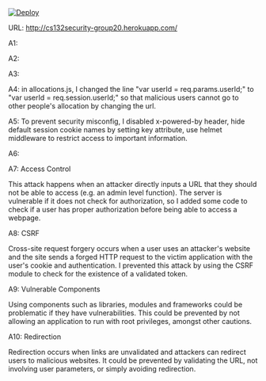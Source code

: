 <a href="https://heroku.com/deploy">
  <img src="https://www.herokucdn.com/deploy/button.svg" alt="Deploy">
</a>

URL: http://cs132security-group20.herokuapp.com/

A1:




A2:




A3:




A4: in allocations.js, I changed the line "var userId = req.params.userId;" to "var userId = req.session.userId;" so that malicious users cannot go to other people's allocation by changing the url.



A5: To prevent security misconfig, I disabled x-powered-by header, hide default session cookie names by setting key attribute, use helmet middleware to restrict access to important information. 






A6:




A7: Access Control

This attack happens when an attacker directly inputs a URL that they should not be able to access (e.g. an admin level function). The server is vulnerable if it does not check for authorization, so I added some code to check if a user has proper authorization before being able to access a webpage.


A8: CSRF

Cross-site request forgery occurs when a user uses an attacker's website and the site sends a forged HTTP request to the victim application with the user's cookie and authentication. I prevented this attack by using the CSRF module to check for the existence of a validated token.


A9: Vulnerable Components

Using components such as libraries, modules and frameworks could be problematic if they have vulnerabilities. This could be prevented by not allowing an application to run with root privileges, amongst other cautions.

A10: Redirection

Redirection occurs when links are unvalidated and attackers can redirect users to malicious websites. It could be prevented by validating the URL, not involving user parameters, or simply avoiding redirection.




